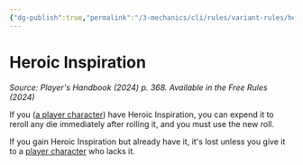 ```yaml
---
{"dg-publish":true,"permalink":"/3-mechanics/cli/rules/variant-rules/heroic-inspiration-xphb/","tags":["ttrpg-cli/compendium/src/5e/xphb"],"noteIcon":""}
---
```


# Heroic Inspiration
*Source: Player's Handbook (2024) p. 368. Available in the Free Rules (2024)* 

If you ([a player character](3-Mechanics/CLI/rules/variant-rules/player-character-xphb.md)) have Heroic Inspiration, you can expend it to reroll any die immediately after rolling it, and you must use the new roll.

If you gain Heroic Inspiration but already have it, it's lost unless you give it to a [player character](3-Mechanics/CLI/rules/variant-rules/player-character-xphb.md) who lacks it.